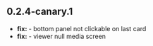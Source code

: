 ## 0.2.4-canary.1

* **fix:**  - bottom panel not clickable on last card
* **fix:**  - viewer null media screen